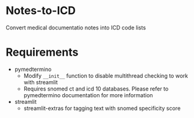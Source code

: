 # Notes-to-ICD
Convert medical documentatio notes into ICD code lists

# Requirements
* pymedtermino
	* Modify `__init__` function to disable multithread checking to work with streamlit
	* Requires snomed ct and icd 10 databases. Please refer to pymedtermino documentation for more information
* streamlit
	* streamlit-extras for tagging text with snomed specificity score